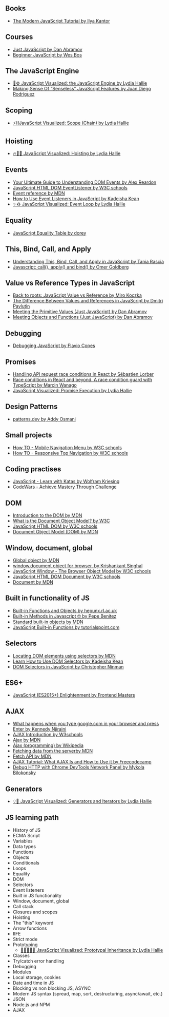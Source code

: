 ## **Books**
- [The Modern JavaScript Tutorial by Ilya Kantor](https://javascript.info/)

## **Courses**
- [Just JavaScript by Dan Abramov](https://justjavascript.com/)
- [Beginner JavaScript by Wes Bos](https://beginnerjavascript.com/)

## **The JavaScript Engine**
- [🚀⚙️ JavaScript Visualized: the JavaScript Engine by Lydia Hallie](https://dev.to/lydiahallie/javascript-visualized-the-javascript-engine-4cdf)
- [Making Sense Of “Senseless” JavaScript Features  by Juan Diego Rodríguez](https://www.smashingmagazine.com/2023/12/making-sense-of-senseless-javascript-features/)

## **Scoping**
- [⚡️⛓JavaScript Visualized: Scope (Chain) by Lydia Hallie](https://dev.to/lydiahallie/javascript-visualized-scope-chain-13pd)

## **Hoisting**
- [🔥🕺🏼 JavaScript Visualized: Hoisting by Lydia Hallie](https://dev.to/lydiahallie/javascript-visualized-hoisting-478h)

## **Events**
- [Your Ultimate Guide to Understanding DOM Events by Alex Reardon](https://egghead.io/courses/your-ultimate-guide-to-understanding-dom-events-6c0c0d23)
- [JavaScript HTML DOM EventListener by W3C schools](https://www.w3schools.com/js/js_htmldom_eventlistener.asp)
- [Event reference by MDN](https://developer.mozilla.org/en-US/docs/Web/Events)
- [How to Use Event Listeners in JavaScript by Kadeisha Kean](https://www.makeuseof.com/javascript-event-listeners-how-to-use/)
- [✨♻️ JavaScript Visualized: Event Loop by Lydia Hallie](https://dev.to/lydiahallie/javascript-visualized-event-loop-3dif)

## **Equality**
- [JavaScript Equality Table by dorey](https://dorey.github.io/JavaScript-Equality-Table/unified/)

## **This, Bind, Call, and Apply**
- [Understanding This, Bind, Call, and Apply in JavaScript by Tania Rascia](https://www.taniarascia.com/this-bind-call-apply-javascript)
- [Javascript: call(), apply() and bind() by Omer Goldberg](https://medium.com/@omergoldberg/javascript-call-apply-and-bind-e5c27301f7bb)

## **Value vs Reference Types in JavaScript**
- [Back to roots: JavaScript Value vs Reference by Miro Koczka](https://medium.com/dailyjs/back-to-roots-javascript-value-vs-reference-8fb69d587a18)
- [The Difference Between Values and References in JavaScript by Dmitri Pavlutin](https://dmitripavlutin.com/value-vs-reference-javascript/)
- [Meeting the Primitive Values (Just JavaScript) by Dan Abramov](https://justjavascript.com/learn/05-meeting-the-primitive-values)
- [Meeting Objects and Functions (Just JavaScript) by Dan Abramov](https://justjavascript.com/learn/06-meeting-objects-and-functions)

## **Debugging**
- [Debugging JavaScript by Flavio Copes](https://flaviocopes.com/debugging/)

## **Promises**
- [Handling API request race conditions in React by Sébastien Lorber](https://sebastienlorber.com/handling-api-request-race-conditions-in-react)
- [Race conditions in React and beyond. A race condition guard with TypeScript by Marcin Wanago](https://wanago.io/2020/03/02/race-conditions-in-react-and-beyond-a-race-condition-guard-with-typescript/)
- [JavaScript Visualized: Promise Execution by Lydia Hallie](https://www.lydiahallie.com/blog/promise-execution)

## **Design Patterns**
- [patterns.dev by Addy Osmani](https://www.patterns.dev/vanilla)

## **Small projects**
- [How TO - Mobile Navigation Menu by W3C schools](https://www.w3schools.com/howto/howto_js_mobile_navbar.asp)
- [How TO - Responsive Top Navigation by W3C schools](https://www.w3schools.com/howto/howto_js_topnav_responsive.asp)

## **Coding practises**
- [JavaScript - Learn with Katas by Wolfram Kriesing](https://jskatas.org/katas/)
- [CodeWars - Achieve Mastery Through Challenge](https://www.codewars.com/)

## **DOM**
- [Introduction to the DOM by MDN](https://developer.mozilla.org/en-US/docs/Web/API/Document_Object_Model/Introduction)
- [What is the Document Object Model? by W3C](https://www.w3.org/TR/REC-DOM-Level-1/introduction.html)
- [JavaScript HTML DOM by W3C schools](https://www.w3schools.com/js/js_htmldom.asp)
- [Document Object Model (DOM) by MDN](https://developer.mozilla.org/en-US/docs/Web/API/Document_Object_Model)

## **Window, document, global**
- [Global object by MDN](https://developer.mozilla.org/en-US/docs/Glossary/Global_object)
- [window.document object for browser. by Krishankant Singhal](https://krishankantsinghal.medium.com/window-document-object-for-browser-ac15902be531)
- [JavaScript Window - The Browser Object Model by W3C schools](https://www.w3schools.com/js/js_window.asp)
- [JavaScript HTML DOM Document by W3C schools](https://www.w3schools.com/js/js_htmldom_document.asp)
- [Document by MDN](https://developer.mozilla.org/en-US/docs/Web/API/Document)

## **Built in functionality of JS**
- [Built-in Functions and Objects by hepunx.rl.ac.uk](https://hepunx.rl.ac.uk/~adye/jsspec11/builtin.htm)
- [Built-in Methods in Javascript 🤓 by Pepe Benitez](https://dev.to/elpepebenitez/built-in-methods-in-javascript-4bll)
- [Standard built-in objects by MDN](https://developer.mozilla.org/en-US/docs/Web/JavaScript/Reference/Global_Objects)
- [JavaScript Built-in Functions by tutorialspoint.com](https://www.tutorialspoint.com/javascript/javascript_builtin_functions.htm)

## **Selectors**
- [Locating DOM elements using selectors by MDN](https://developer.mozilla.org/en-US/docs/Web/API/Document_object_model/Locating_DOM_elements_using_selectors)
- [Learn How to Use DOM Selectors by Kadeisha Kean](https://www.makeuseof.com/dom-selectors-how-to-use/)
- [DOM Selectors in JavaScript by Christopher Ninman](https://dev.to/alternate_robot/dom-selectors-in-javascript-344i)

## **ES6+**
- [JavaScript (ES2015+) Enlightenment by Frontend Masters](https://frontendmasters.com/guides/javascript-enlightenment/)

## **AJAX**
- [What happens when you type google.com in your browser and press Enter by Kennedy Njiraini](https://www.linkedin.com/pulse/what-happens-when-you-type-googlecom-your-browser-press-njiraini/)
- [AJAX Introduction by W3schools](https://www.w3schools.com/js/js_ajax_intro.asp)
- [Ajax by MDN](https://developer.mozilla.org/en-US/docs/Glossary/AJAX)
- [Ajax (programming) by Wikipedia](https://en.wikipedia.org/wiki/Ajax_(programming))
- [Fetching data from the serverby MDN](https://developer.mozilla.org/en-US/docs/Learn/JavaScript/Client-side_web_APIs/Fetching_data)
- [Fetch API by MDN](https://developer.mozilla.org/en-US/docs/Web/API/Fetch_API)
- [AJAX Tutorial: What AJAX Is and How to Use it by Freecodecamp](https://www.freecodecamp.org/news/ajax-tutorial/)
- [Debug HTTP with Chrome DevTools Network Panel by Mykola Bilokonsky](https://egghead.io/courses/debug-http-with-chrome-devtools-network-panel)

## **Generators**
- [💡🎁 JavaScript Visualized: Generators and Iterators by Lydia Hallie](https://dev.to/lydiahallie/javascript-visualized-generators-and-iterators-e36)

## **JS learning path**
- History of JS
- ECMA Script
- Variables
- Data types
- Functions
- Objects
- Conditionals
- Loops
- Equality
- DOM
- Selectors
- Event listeners
- Built in JS functionality
- Window, document, global
- Call stack
- Closures and scopes
- Hoisting
- The "this" keyword
- Arrow functions
- IIFE
- Strict mode
- Prototyping
   - [🎉👨‍👩‍👧‍👧 JavaScript Visualized: Prototypal Inheritance by Lydia Hallie](https://dev.to/lydiahallie/javascript-visualized-prototypal-inheritance-47co)
- Classes
- Try/catch error handling
- Debugging
- Modules
- Local storage, cookies
- Date and time in JS
- Blocking vs non blocking JS, ASYNC
- Modern JS syntax (spread, map, sort, destructuring, async/await, etc.)
- JSON
- Node.js and NPM
- AJAX
